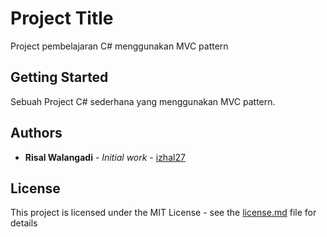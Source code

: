 # Project Title

Project pembelajaran C# menggunakan MVC pattern

## Getting Started

Sebuah Project C# sederhana yang menggunakan MVC pattern.

## Authors

* **Risal Walangadi** - *Initial work* - [izhal27](https://github.com/izhal27)

## License

This project is licensed under the MIT License - see the [license.md](license.md) file for details
